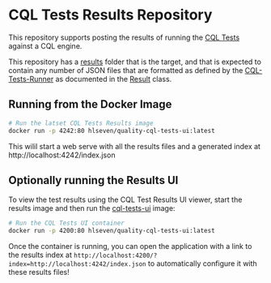 # CQL Tests Results Repository

This repository supports posting the results of running the [CQL Tests](https://github.com/cqframework/cql-tests) against a CQL engine.

This repository has a [results](results) folder that is the target, and that is expected to contain any number of JSON files that are formatted as defined by the [CQL-Tests-Runner](https://github.com/cqframework/cql-tests-runner) as documented in the [Result](https://github.com/cqframework/cql-tests-runner/blob/main/cql-tests-runner.js#L53) class.

## Running from the Docker Image

```sh
# Run the latset CQL Tests Results image
docker run -p 4242:80 hlseven/quality-cql-tests-ui:latest

```
This wilil start a web serve with all the results files and a generated index at http://localhost:4242/index.json

## Optionally running the Results UI

To view the test results using the CQL Test Results UI viewer, start the results image and then run the [cql-tests-ui](https://github.com/preston/cql-tests-ui) image:

```sh
# Run the CQL Tests UI container
docker run -p 4200:80 hlseven/quality-cql-tests-ui:latest
```

Once the container is running, you can open the application with a link to the results index at `http://localhost:4200/?index=http://localhost:4242/index.json` to automatically configure it with these results files!
